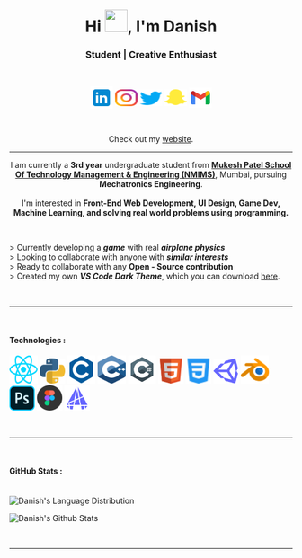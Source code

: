 <h1 align="center">Hi <img src="https://c.tenor.com/Wx9IEmZZXSoAAAAi/hi.gif" height="40" width="40">, I'm <b>Danish</b>
</h1>
<h3 align="center">Student | Creative Enthusiast</h3>
<br>
<p align="center">
<a href="https://www.linkedin.com/in/dan10ish/" target="_blank" rel="noopener noreferrer"><img align="center" src="Resources/Readme_icons/r_linkedin.SVG" alt="Danish's Linkedin" height="40" width="40" /></a>
<a href="https://www.instagram.com/dan10ish/" target="_blank" rel="noopener noreferrer"><img align="center" src="Resources/Readme_icons/r_instagram.SVG" alt="Danish's Instagram" height="30" width="40"/></a>
<a href="https://twitter.com/dan10ish" target="_blank" rel="noopener noreferrer"><img align="center" src="./Resources/Readme_icons/r_twitter.SVG" alt="Danish's Twitter" height="30" width="40"/></a>
<a href="https://www.snapchat.com/add/dan10ish" target="_blank" rel="noopener noreferrer"><img align="center" src="./Resources/Readme_icons/r_snapchat.SVG" alt="Danish's Snapchat" height="30" width="40"/></a>
<a href="mailto: aaansaridan@gmail.com" target="_blank" rel="noopener noreferrer"><img align="center" src="./Resources/Readme_icons/r_gmail.SVG" alt="Danish's Email" height="36" width="40"/></a>
</p>
</p>
<br>
<p align="center">
Check out my <a href="https://danish.dev/">website</a>.
</p>
<hr>
<p align="center">
<p align="center">
    I am currently a <b>3rd year</b> undergraduate student from <a href="http://engineering.nmims.edu/" target="_blank" rel="noopener noreferrer"> <b>Mukesh Patel School Of Technology Management & Engineering (NMIMS)</b></a>, Mumbai, pursuing <b>Mechatronics Engineering</b>.
     
  <br>
  <br>
    I'm interested in <b>
    Front-End Web Development,
     UI Design,
     Game Dev,
     Machine Learning,
     and solving real world problems
     using programming. </b>
</p>

<br>

&gt; Currently developing a **_game_** with real **_airplane physics_**<br>
&gt; Looking to collaborate with anyone with **_similar interests_**<br>
&gt; Ready to collaborate with any **Open - Source contribution**<br>
&gt; Created my own **_VS Code Dark Theme_**, which you can download [here](https://marketplace.visualstudio.com/items?itemName=danish.mariana-theme).

<br>

<hr>
<br>
<h4>Technologies : </h4>
  
  <p>
  <img height="50" width="50px" src="./Resources/Readme_icons/react.SVG">
  <img height="45" width="45px" src="./Resources/Readme_icons/python.SVG">
  <img height="50" width="50px" src="./Resources/Readme_icons/c.SVG">
  <img height="50" width="50px" src="./Resources/Readme_icons/cpp.SVG">
  <img height="50" width="50px" src="./Resources/Readme_icons/c-sharp.SVG">
  <img height="45" width="45px" src="./Resources/Readme_icons/html.SVG">
  <img height="45" width="45px" src="./Resources/Readme_icons/css.SVG">
  <img height="45" width="45px" src="./Resources/Readme_icons/unity.SVG">
  <img height="50" width="50px" src="./Resources/Readme_icons/blender.SVG">
  <img height="45" width="45px" src="./Resources/Readme_icons/adobe-photoshop.SVG">
  <img height="45" width="45px" src="./Resources/Readme_icons/figma.SVG">
  <img height="45" width="45px" src="./Resources/Readme_icons/autocad.SVG">

  </p>
  <br>
  <hr>
  <br>
 <h4>GitHub Stats :</h4>
<p>
<br> 
<img src="https://github-readme-stats.vercel.app/api/top-langs?username=dan10ish&show_icons=true&theme=gotham&locale=en&layout=compact" alt="Danish's Language Distribution" /></p>

<p><img src="https://github-readme-stats.vercel.app/api?username=dan10ish&hide=prs,issues&show_icons=true&theme=gotham&locale=en" alt="Danish's Github Stats" width="410" /></p>

<br>

---
